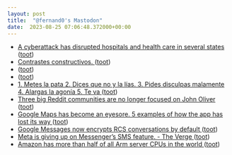 ```yaml
---
layout: post
title:  "@fernand0's Mastodon"
date:  2023-08-25 07:06:48.372000+00:00
---
```

*  [A cyberattack has disrupted hospitals and health care in several states ](https://apnews.com/article/cyberattack-hospital-emergency-outage-4c808c1dad8686458ecbeababd08fec) ([toot](https://mastodon.social/@fernand0/110948988247845707))
*  [Contrastes constructivos. ](https://avecesunafoto.wordpress.com/2023/08/24/contrastes-constructivos) ([toot](https://mastodon.social/@fernand0/110946209475898996))
*  [ ](https://social.juanlu.space/@astrojuanlu) ([toot](https://mastodon.social/@fernand0/110946054272053059))
*  [ ](https://mastodon.social/@tuneintodetuned) ([toot](https://mastodon.social/@fernand0/110946050768625371))
*  [1. Metes la pata 2. Dices que no y la lías. 3. Pides disculpas malamente 4. Alargas la agonía 5. Te va ](https://mastodon.social/@fernand0/110945988010435139) ([toot](https://mastodon.social/@fernand0/110945988010435139))
*  [Three big Reddit communities are no longer focused on John Oliver ](https://www.theverge.com/2023/8/3/23818673/reddit-communities-subreddits-john-oliver-remove-rule) ([toot](https://mastodon.social/@fernand0/110945721267043031))
*  [Google Maps has become an eyesore. 5 examples of how the app has lost its way  ](https://www.fastcompany.com/90930810/google-maps-eyesore-5-examples-apple-maps) ([toot](https://mastodon.social/@fernand0/110945520060642800))
*  [Google Messages now encrypts RCS conversations by default ](https://www.theverge.com/2023/8/8/23824800/google-messages-rcs-end-to-end-encryption-default-grou) ([toot](https://mastodon.social/@fernand0/110945376668106389))
*  [Meta is giving up on Messenger’s SMS feature. - The Verge ](https://www.theverge.com/2023/8/8/23824111/meta-is-giving-up-on-messengers-sms-featur) ([toot](https://mastodon.social/@fernand0/110944976595397850))
*  [Amazon has more than half of all Arm server CPUs in the world ](https://www.theregister.com/2023/08/08/amazon_arm_servers) ([toot](https://mastodon.social/@fernand0/110944806363177978))
